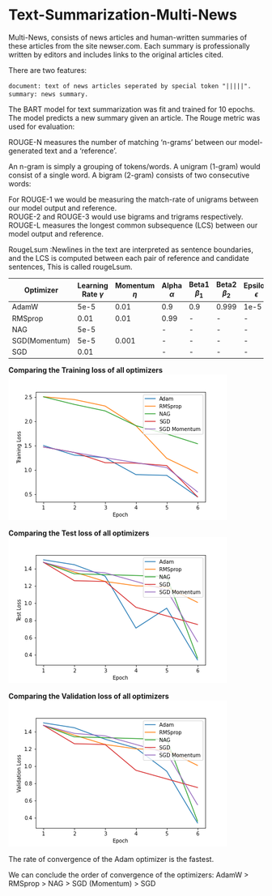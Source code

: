 # Text-Summarization-Multi-News

Multi-News, consists of news articles and human-written summaries of these articles from the site newser.com. Each summary is professionally written by editors and includes links to the original articles cited.

There are two features:

    document: text of news articles seperated by special token "|||||".
    summary: news summary.

The BART model for text summarization was fit and trained for 10 epochs.
The model predicts a new summary given an article.
The Rouge metric was used for evaluation:

ROUGE-N measures the number of matching ‘n-grams’ between our model-generated text and a ‘reference’. <br />

An n-gram is simply a grouping of tokens/words. A unigram (1-gram) would consist of a single word. A bigram (2-gram) consists of two consecutive words:<br />

For ROUGE-1 we would be measuring the match-rate of unigrams between our model output and reference. <br />
ROUGE-2 and ROUGE-3 would use bigrams and trigrams respectively. <br />
ROUGE-L measures the longest common subsequence (LCS) between our model output and reference. <br />

RougeLsum :Newlines in the text are interpreted as sentence boundaries, and the LCS is computed between each pair of reference and candidate sentences, This is called rougeLsum. <br />


Optimizer | Learning Rate $\gamma$ |   Momentum $\eta$ | Alpha $\alpha$ | Beta1 $\beta_1$ | Beta2 $\beta_2$ | Epsilon $\epsilon$ |
| ---     | ---                    | ---               | ---            | ---             | ---             | ---                |
AdamW     | 5e-5                   | 0.01              | 0.9            | 0.9             | 0.999           | 1e-5               |
RMSprop   | 0.01                   | 0.01              | 0.99           | -               | -               |  -                 |
NAG       | 5e-5 |                 | -                 | -              | -               |-                | -                  |   
SGD(Momentum)| 5e-5                | 0.001             | -              |  -              |-                | -                  |
SGD          | 0.01 |              |  -                | -              | -               |-               | -                   |


    
**Comparing the Training loss of all optimizers**
<br>
<img src = "1.train_loss_all.png">

**Comparing the Test loss of all optimizers**
<br>
<img src = "1.test_loss_all.png">

**Comparing the Validation loss of all optimizers**
<br>
<img src = "1.val_loss_all.png">

The rate of convergence of the Adam optimizer is the fastest.

We can conclude the order of convergence of the optimizers:
AdamW > RMSprop > NAG > SGD (Momentum) > SGD




